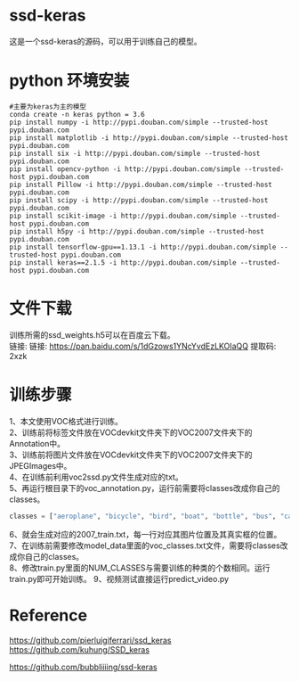 # ssd-keras
这是一个ssd-keras的源码，可以用于训练自己的模型。

# python 环境安装

```
#主要为keras为主的模型
conda create -n keras python = 3.6
pip install numpy -i http://pypi.douban.com/simple --trusted-host pypi.douban.com
pip install matplotlib -i http://pypi.douban.com/simple --trusted-host pypi.douban.com
pip install six -i http://pypi.douban.com/simple --trusted-host pypi.douban.com
pip install opencv-python -i http://pypi.douban.com/simple --trusted-host pypi.douban.com
pip install Pillow -i http://pypi.douban.com/simple --trusted-host pypi.douban.com
pip install scipy -i http://pypi.douban.com/simple --trusted-host pypi.douban.com
pip install scikit-image -i http://pypi.douban.com/simple --trusted-host pypi.douban.com
pip install h5py -i http://pypi.douban.com/simple --trusted-host pypi.douban.com
pip install tensorflow-gpu==1.13.1 -i http://pypi.douban.com/simple --trusted-host pypi.douban.com
pip install keras==2.1.5 -i http://pypi.douban.com/simple --trusted-host pypi.douban.com

```



# 文件下载
训练所需的ssd_weights.h5可以在百度云下载。  
链接: 链接: https://pan.baidu.com/s/1dGzows1YNcYvdEzLKOIaQQ 提取码: 2xzk  
# 训练步骤
1、本文使用VOC格式进行训练。  
2、训练前将标签文件放在VOCdevkit文件夹下的VOC2007文件夹下的Annotation中。  
3、训练前将图片文件放在VOCdevkit文件夹下的VOC2007文件夹下的JPEGImages中。  
4、在训练前利用voc2ssd.py文件生成对应的txt。  
5、再运行根目录下的voc_annotation.py，运行前需要将classes改成你自己的classes。  
```python
classes = ["aeroplane", "bicycle", "bird", "boat", "bottle", "bus", "car", "cat", "chair", "cow", "diningtable", "dog", "horse", "motorbike", "person", "pottedplant", "sheep", "sofa", "train", "tvmonitor"]
```
6、就会生成对应的2007_train.txt，每一行对应其图片位置及其真实框的位置。  
7、在训练前需要修改model_data里面的voc_classes.txt文件，需要将classes改成你自己的classes。  
8、修改train.py里面的NUM_CLASSES与需要训练的种类的个数相同。运行train.py即可开始训练。
9、视频测试直接运行predict_video.py

# Reference
https://github.com/pierluigiferrari/ssd_keras  
https://github.com/kuhung/SSD_keras  

https://github.com/bubbliiiing/ssd-keras